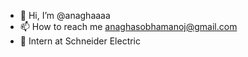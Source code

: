 - 👋 Hi, I’m @anaghaaaa
- 📫 How to reach me anaghasobhamanoj@gmail.com
- 🌱 Intern at Schneider Electric
<!---
anaghaaaa/anaghaaaa is a ✨ special ✨ repository because its `README.md` (this file) appears on your GitHub profile.
You can click the Preview link to take a look at your changes.
- 🌱 I’m currently learning ...
- 💞️ I’m looking to collaborate on ...
- 👀 I’m interested in UI/UX development.
--->
